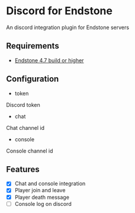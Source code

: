 # Discord for Endstone

An discord integration plugin for Endstone servers

## Requirements
- [Endstone 4.7 build or higher](https://github.com/EndstoneMC/endstone)

## Configuration

- token

Discord token

- chat

Chat channel id

- console

Console channel id

## Features
- [x] Chat and console integration
- [x] Player join and leave
- [x] Player death message
- [ ] Console log on discord
